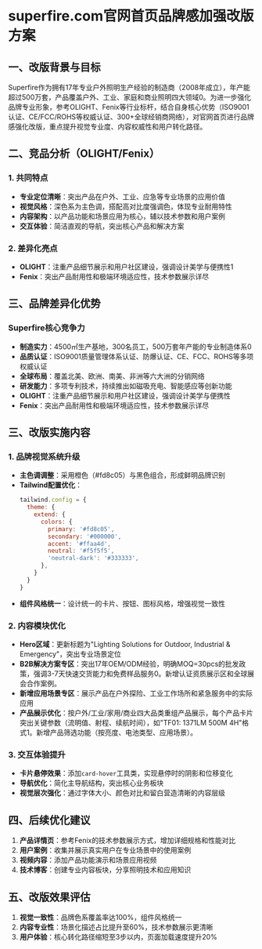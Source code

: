 # superfire.com官网首页品牌感加强改版方案

## 一、改版背景与目标
Superfire作为拥有17年专业户外照明生产经验的制造商（2008年成立），年产能超过500万套，产品覆盖户外、工业、家庭和商业照明四大领域<mcreference link="https://www.superfire.com/company-profile.html" index="0">0</mcreference>。为进一步强化品牌专业形象，参考OLIGHT、Fenix等行业标杆，结合自身核心优势（ISO9001认证、CE/FCC/ROHS等权威认证、300+全球经销商网络），对官网首页进行品牌感强化改版，重点提升视觉专业度、内容权威性和用户转化路径。

## 二、竞品分析（OLIGHT/Fenix）
### 1. 共同特点
- **专业定位清晰**：突出产品在户外、工业、应急等专业场景的应用价值
- **视觉风格**：深色系为主色调，搭配高对比度强调色，体现专业耐用特性
- **内容架构**：以产品功能和场景应用为核心，辅以技术参数和用户案例
- **交互体验**：简洁直观的导航，突出核心产品和解决方案

### 2. 差异化亮点
- **OLIGHT**：注重产品细节展示和用户社区建设，强调设计美学与便携性1
- **Fenix**：突出产品耐用性和极端环境适应性，技术参数展示详尽

## 三、品牌差异化优势
### Superfire核心竞争力
- **制造实力**：4500㎡生产基地，300名员工，500万套年产能的专业制造体系<mcreference link="https://www.superfire.com/company-profile.html" index="0">0</mcreference>
- **品质认证**：ISO9001质量管理体系认证、防爆认证、CE、FCC、ROHS等多项权威认证
- **全球布局**：覆盖北美、欧洲、南美、非洲等六大洲的分销网络
- **研发能力**：多项专利技术，持续推出如磁吸充电、智能感应等创新功能
- **OLIGHT**：注重产品细节展示和用户社区建设，强调设计美学与便携性
- **Fenix**：突出产品耐用性和极端环境适应性，技术参数展示详尽

## 三、改版实施内容
### 1. 品牌视觉系统升级
- **主色调调整**：采用橙色（#fd8c05）与黑色组合，形成鲜明品牌识别
- **Tailwind配置优化**：
  ```javascript
  tailwind.config = {
    theme: {
      extend: {
        colors: {
          primary: '#fd8c05',
          secondary: '#000000',
          accent: '#ffaa4d',
          neutral: '#f5f5f5',
          'neutral-dark': '#333333',
        },
      }
    }
  }
  ```
- **组件风格统一**：设计统一的卡片、按钮、图标风格，增强视觉一致性

### 2. 内容模块优化
- **Hero区域**：更新标题为"Lighting Solutions for Outdoor, Industrial & Emergency"，突出专业场景定位
- **B2B解决方案专区**：突出17年OEM/ODM经验，明确MOQ=30pcs的批发政策，强调3-7天快速交货能力和免费样品服务<mcreference link="https://www.superfire.com/company-profile.html" index="0">0</mcreference>。新增认证资质展示区和全球展会合作案例。
- **新增应用场景专区**：展示产品在户外探险、工业工作场所和紧急服务中的实际应用
- **产品展示优化**：按户外/工业/家用/商业四大品类重组产品展示，每个产品卡片突出关键参数（流明值、射程、续航时间），如"TF01: 1371LM 500M 4H"格式<mcreference link="https://www.superfire.com/cs-products.html" index="1">1</mcreference>。新增产品筛选功能（按亮度、电池类型、应用场景）。

### 3. 交互体验提升
- **卡片悬停效果**：添加`card-hover`工具类，实现悬停时的阴影和位移变化
- **导航优化**：简化主导航结构，突出核心业务板块
- **视觉层次强化**：通过字体大小、颜色对比和留白营造清晰的内容层级

## 四、后续优化建议
1. **产品详情页**：参考Fenix的技术参数展示方式，增加详细规格和性能对比
2. **用户案例**：收集并展示真实用户在专业场景中的使用案例
3. **视频内容**：添加产品功能演示和场景应用视频
4. **技术博客**：创建专业内容板块，分享照明技术和应用知识

## 五、改版效果评估
1. **视觉一致性**：品牌色系覆盖率达100%，组件风格统一
2. **内容专业性**：场景化描述占比提升至60%，技术参数展示更清晰
3. **用户体验**：核心转化路径缩短至3步以内，页面加载速度提升20%